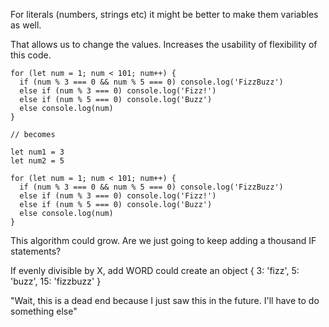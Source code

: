 For literals (numbers, strings etc) it might be better to make them variables as well.

That allows us to change the values. Increases the usability of flexibility of this code.

```js,
for (let num = 1; num < 101; num++) {
  if (num % 3 === 0 && num % 5 === 0) console.log('FizzBuzz')
  else if (num % 3 === 0) console.log('Fizz!')
  else if (num % 5 === 0) console.log('Buzz')
  else console.log(num)
}

// becomes

let num1 = 3
let num2 = 5

for (let num = 1; num < 101; num++) {
  if (num % 3 === 0 && num % 5 === 0) console.log('FizzBuzz')
  else if (num % 3 === 0) console.log('Fizz!')
  else if (num % 5 === 0) console.log('Buzz')
  else console.log(num)
}
```

This algorithm could grow. Are we just going to keep adding a thousand IF statements?

If evenly divisible by X, add WORD
could create an object
{
3: 'fizz',
5: 'buzz',
15: 'fizzbuzz'
}

"Wait, this is a dead end because I just saw this in the future. I'll have to do something else"
